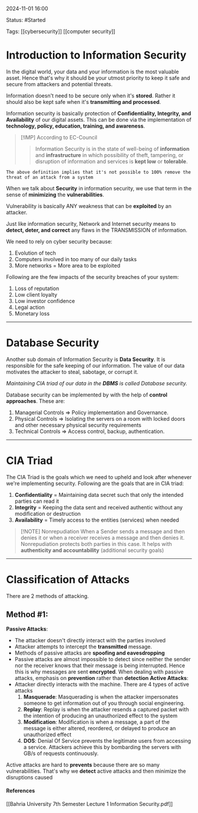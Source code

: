
2024-11-01 16:00

Status: #Started

Tags:
[[cybersecurity]] [[computer security]]
# Introduction to Information Security

In the digital world, your data and your information is the most valuable asset. Hence that's why it should be your utmost priority to keep it safe and secure from attackers and potential threats. 

Information doesn't need to be secure only when it's **stored**. Rather it should also be kept safe when it's **transmitting and processed**.

Information security is basically protection of **Confidentiality, Integrity, and Availability** of our digital assets. This can be done via the implementation of **technology, policy, education, training, and awareness**.


> [!IMP] According to EC-Council
>> Information Security is in the state of well-being of **information** and **infrastructure** in which possibility of theft, tampering, or disruption of information and services is **kept low** or **tolerable**.
>
	The above definition implies that it's not possible to 100% remove the threat of an attack from a system

When we talk about **Security** in information security, we use that term in the sense of **minimizing** the **vulnerabilities**. 

Vulnerability is basically ANY weakness that can be **exploited** by an attacker.

Just like information security, Network and Internet security means to **detect, deter, and correct** any flaws in the TRANSMISSION of information.

We need to rely on cyber security because:
1. Evolution of tech
2. Computers involved in too many of our daily tasks
3. More networks = More area to be exploited

Following are the few impacts of the security breaches of your system:
1. Loss of reputation
2. Low client loyalty
3. Low investor confidence
4. Legal action
5. Monetary loss

---

# Database Security
Another sub domain of Information Security is **Data Security**. It is responsible for the safe keeping of our information. The value of our data motivates the attacker to steal, sabotage, or corrupt it.

*Maintaining CIA triad of our data in the **DBMS** is called Database security.*

Database security can be implemented by with the help of **control approaches**.
These are:
1. Managerial Controls => Policy implementation and Governance. 
2. Physical Controls => Isolating the servers on a room with locked doors and other necessary physical security requirements 
3. Technical Controls => Access control, backup, authentication.

---

# CIA Triad
The CIA Triad is the goals which we need to upheld and look after whenever we're implementing security. Following are the goals that are in CIA triad:
1. **Confidentiality** = Maintaining data secret such that only the intended parties can read it
2. **Integrity** = Keeping the data sent and received authentic without any modification or destruction
3. **Availability** = Timely access to the entities (services) when needed


> [!NOTE] Nonrepudiation
> When a Sender sends a message and then denies it or when a receiver receives a message and then denies it. Nonrepudiation protects both parties in this case. It helps with **authenticity and accountability** (additional security goals)

---

# Classification of Attacks
There are 2 methods of attacking.
## Method #1:
**Passive Attacks**:
- The attacker doesn't directly interact with the parties involved
- Attacker attempts to intercept the **transmitted** message.
- Methods of passive attacks are **spoofing and eavesdropping**
- Passive attacks are almost impossible to detect since neither the sender nor the receiver knows that their message is being interrupted. Hence this is why messages are sent **encrypted**. When dealing with passive attacks, emphasis on **prevention** rather than **detection**
**Active Attacks**:
- Attacker directly interacts with the machine. There are 4 types of active attacks
	1. **Masquerade**: Masquerading is when the attacker impersonates someone to get information out of you through social engineering.
	2. **Replay**: Replay is when the attacker resends a captured packet with the intention of producing an unauthorized effect to the system
	3. **Modification**: Modification is when a message, a part of the message is either altered, reordered, or delayed to produce an unauthorized effect
	4. **DOS**: Denial Of Service prevents the legitimate users from accessing a service. Attackers achieve this by bombarding the servers with GB/s of requests continuously.

Active attacks are hard to **prevents** because there are so many vulnerabilities. That's why we **detect** active attacks and then minimize the disruptions caused 





#### References
[[Bahria University 7th Semester Lecture 1 Information Security.pdf]]